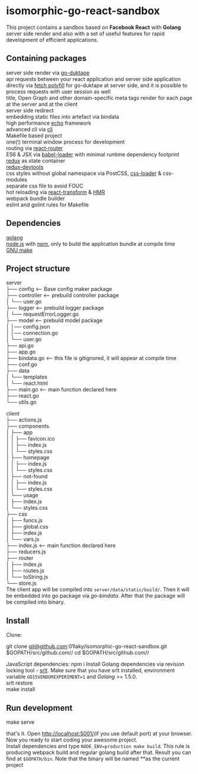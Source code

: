 
# isomorphic-go-react-sandbox
This project contains a sandbox based on **Facebook React** with **Golang** server side render and also with a set of useful
features for rapid development of efficient applications.

## Containing packages
server side render via [go-duktape](https://github.com/olebedev/go-duktape)<br />
api requests between your react application and server side application directly  via [fetch polyfill](https://github.com/olebedev/go-duktape-fetch) for go-duktape at server side, and it is possible to process requests with user session as well<br />
title, Open Graph and other domain-specific meta tags render for each page at the server and at the client<br />
server side redirect<br />
embedding static files into artefact via bindata<br />
high performance [echo](https://github.com/labstack/echo) framework<br />
advanced cli via [cli](https://github.com/codegangsta/cli)<br />
Makefile based project<br />
one(!) terminal window process for development<br />
routing via [react-router](https://github.com/reactjs/react-router)<br />
ES6 & JSX via [babel-loader](https://github.com/babel/babel-loader) with minimal runtime dependency footprint<br />
[redux](https://rackt.org/redux/) as state container<br />
[redux-devtools](https://github.com/gaearon/redux-devtools)<br />
css styles without global namespace via PostCSS, [css-loader](https://github.com/webpack/css-loader) & css-modules<br />
separate css file to avoid FOUC<br />
hot reloading via [react-transform](https://github.com/gaearon/babel-plugin-react-transform) & [HMR](http://webpack.github.io/docs/hot-module-replacement.html)<br />
webpack bundle builder<br />
eslint and golint rules for Makefile<br />

## Dependencies
[golang](https://golang.org/)<br />
[node.js](https://nodejs.org/) with [npm](https://www.npmjs.com/), only to build the application bundle at compile time<br />
[GNU make](https://www.gnu.org/software/make/)<br />

## Project structure

server<br />
├── config <-- Base config maker package<br />
├── controller <-- prebuild controller package<br />
│   └── user.go<br />
├── logger <-- prebuild logger package<br />
│   └── requestErrorLogger.go<br />
├── model <-- prebuild model package<br />
│   │── config.json<br />
│   │── connection.go<br />
│   └── user.go<br />
├── api.go<br />
├── app.go<br />
├── bindata.go <-- this file is gitignored, it will appear at compile time<br />
├── conf.go<br />
├── data<br />
│   └── templates<br />
│       └── react.html<br />
├── main.go <-- main function declared here<br />
├── react.go<br />
└── utils.go<br />

client<br />
├── actions.js<br />
├── components<br />
│   ├── app<br />
│   │   ├── favicon.ico<br />
│   │   ├── index.js<br />
│   │   └── styles.css<br />
│   ├── homepage<br />
│   │   ├── index.js<br />
│   │   └── styles.css<br />
│   ├── not-found<br />
│   │   ├── index.js<br />
│   │   └── styles.css<br />
│   └── usage<br />
│       ├── index.js<br />
│       └── styles.css<br />
├── css<br />
│   ├── funcs.js<br />
│   ├── global.css<br />
│   ├── index.js<br />
│   └── vars.js<br />
├── index.js <-- main function declared here<br />
├── reducers.js<br />
├── router<br />
│   ├── index.js<br />
│   ├── routes.js<br />
│   └── toString.js<br />
└── store.js<br />
The client app will be compiled into `server/data/static/build/`.  Then it will be embedded into go package via _go-bindata_. After that the package will be compiled into binary.

## Install

Clone:

git clone git@github.com:01laky/isomorphic-go-react-sandbox.git $GOPATH/src/github.com/<username>/<project>
cd $GOPATH/src/github.com/<username>/<project>

JavaScript dependencies:
npm i
Install Golang dependencies via revision locking tool - [srlt](https://github.com/olebedev/srlt). Make sure that you have srlt installed, environment variable `GO15VENDOREXPERIMENT=1` and _Golang_ >= 1.5.0.<br />
srlt restore<br />
make install<br />

## Run development

make serve

that's it. Open [http://localhost:5001/](http://localhost:5001/)(if you use default port) at your browser. Now you ready to start coding your awesome project.<br />
Install dependencies and type `NODE_ENV=production make build`. This rule is producing webpack build and regular golang build after that. Result you can find at `$GOPATH/bin`. Note that the binary will be named **as the current project <br />


















